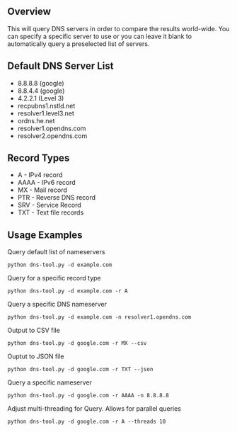 ## Overview ##
This will query DNS servers in order to compare the results world-wide.  You can
specify a specific server to use or you can leave it blank to automatically
query a preselected list of servers.

## Default DNS Server List ##
- 8.8.8.8 (google)
- 8.8.4.4 (google)
- 4.2.2.1 (Level 3)
- recpubns1.nstld.net
- resolver1.level3.net
- ordns.he.net
- resolver1.opendns.com
- resolver2.opendns.com

## Record Types ##
- A - IPv4 record
- AAAA - IPv6 record
- MX - Mail record
- PTR - Reverse DNS record
- SRV - Service Record
- TXT - Text file records

## Usage Examples ##
Query default list of nameservers

  ```python dns-tool.py -d example.com```

Query for a specific record type

  ```python dns-tool.py -d example.com -r A```

Query a specific DNS nameserver

  ```python dns-tool.py -d example.com -n resolver1.opendns.com```

Output to CSV file

  ```python dns-tool.py -d google.com -r MX --csv```

Ouptut to JSON file

  ```python dns-tool.py -d google.com -r TXT --json```

Query a specific nameserver

  ```python dns-tool.py -d google.com -r AAAA -n 8.8.8.8```

Adjust multi-threading for Query.  Allows for parallel queries

  ```python dns-tool.py -d google.com -r A --threads 10```

